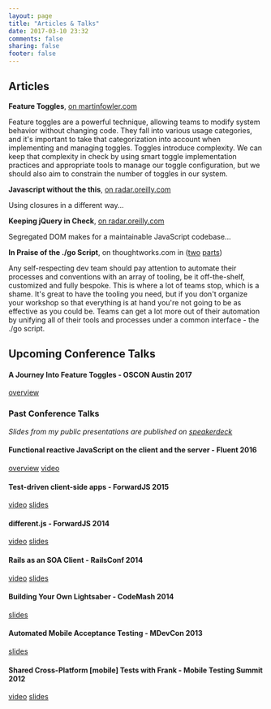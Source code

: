```yaml
---
layout: page
title: "Articles & Talks"
date: 2017-03-10 23:32
comments: false
sharing: false
footer: false
---
```


## Articles

**Feature Toggles**, [on martinfowler.com](https://martinfowler.com/articles/feature-toggles.html)

Feature toggles are a powerful technique, allowing teams to modify system behavior without changing code. They fall into various usage categories, and it's important to take that categorization into account when implementing and managing toggles. Toggles introduce complexity. We can keep that complexity in check by using smart toggle implementation practices and appropriate tools to manage our toggle configuration, but we should also aim to constrain the number of toggles in our system.

**Javascript without the this**, [on radar.oreilly.com](http://radar.oreilly.com/2014/03/javascript-without-the-this.html)

Using closures in a different way...

**Keeping jQuery in Check**, [on radar.oreilly.com](http://radar.oreilly.com/2014/01/keeping-jquery-in-check.html)

Segregated DOM makes for a maintainable JavaScript codebase...

**In Praise of the ./go Script**, on thoughtworks.com in ([two](https://www.thoughtworks.com/insights/blog/praise-go-script-part-i) [parts](https://www.thoughtworks.com/insights/blog/praise-go-script-part-ii))

Any self-respecting dev team should pay attention to automate their processes and conventions with an array of tooling, be it off-the-shelf, customized and fully bespoke. This is where a lot of teams stop, which is a shame. It's great to have the tooling you need, but if you don't organize your workshop so that everything is at hand you're not going to be as effective as you could be. Teams can get a lot more out of their automation by unifying all of their tools and processes under a common interface - the ./go script.


## Upcoming Conference Talks

#### A Journey Into Feature Toggles - OSCON Austin 2017
[overview](https://conferences.oreilly.com/oscon/oscon-tx/public/schedule/detail/55203)

### Past Conference Talks

_Slides from my public presentations are published on [speakerdeck](https://speakerdeck.com/phodgson)_

#### Functional reactive JavaScript on the client and the server - Fluent 2016
[overview](https://www.safaribooksonline.com/library/view/fluent-2016-/9781491944585/part24.html)
[video](https://www.safaribooksonline.com/library/view/fluent-2016-/9781491944585/video241446.html)

#### Test-driven client-side apps - ForwardJS 2015
[video](https://forwardcourses.com/lectures/33)
[slides](https://speakerdeck.com/phodgson/test-driven-client-side-js)

#### different.js - ForwardJS 2014
[video](https://forwardcourses.com/lectures/24)
[slides](https://speakerdeck.com/phodgson/different-dot-js-forward-js-2014)

#### Rails as an SOA Client - RailsConf 2014
[video](http://confreaks.tv/videos/railsconf2014-rails-as-an-soa-client)
[slides](https://speakerdeck.com/phodgson/railsconf2014)

#### Building Your Own Lightsaber - CodeMash 2014
[slides](https://speakerdeck.com/phodgson/building-your-own-lightsaber)

#### Automated Mobile Acceptance Testing - MDevCon 2013
[slides](https://speakerdeck.com/phodgson/automated-mobile-acceptance-testing-presentation-mdevcon-2013)

#### Shared Cross-Platform [mobile] Tests with Frank - Mobile Testing Summit 2012
[video](https://www.youtube.com/watch?v=BSxCSmrJc2M&feature=plcp)
[slides](https://speakerdeck.com/phodgson/cross-platform-testing-mobile-test-summit-sf)
